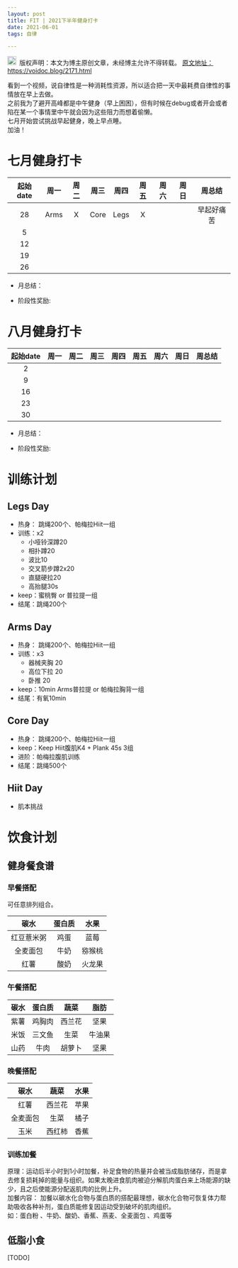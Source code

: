 ```yaml
---
layout: post
title: FIT | 2021下半年健身打卡
date: 2021-06-01
tags: 自律

---
```


<img src="/images/copyright.ico" alt="copyright" style="display:inline;margin-bottom: -5px;" width="20" height="20"> 版权声明：本文为博主原创文章，未经博主允许不得转载。
<a target="_blank" href="https://voidoc.blog/2171.html">原文地址：https://voidoc.blog/2171.html </a>



看到一个视频，说自律性是一种消耗性资源，所以适合把一天中最耗费自律性的事情放在早上去做。  
之前我为了避开高峰都是中午健身（早上困困），但有时候在debug或者开会或者陷在某一个事情里中午就会因为这些阻力而想着偷懒。  
七月开始尝试挑战早起健身，晚上早点睡。  
加油！  


# 七月健身打卡


| 起始date | 周一 | 周二 | 周三 | 周四 | 周五 | 周六 | 周日 |周总结|
| :-: | :--: | :--: | :--: | :--: | :--: | :--: | :--: | :--: |
| 28 | Arms |   X   |  Core   |  Legs  |   X   |      |      |   早起好痛苦  |
| 5 |      |      |      |      |      |      |      |     |
| 12 |      |      |      |      |      |      |      |     |
| 19 |      |      |      |      |      |      |      |     |
| 26 |      |      |      |      |      |      |      |     |

- 月总结：  

- 阶段性奖励:  

# 八月健身打卡


| 起始date | 周一 | 周二 | 周三 | 周四 | 周五 | 周六 | 周日 |周总结|
| :-: | :--: | :--: | :--: | :--: | :--: | :--: | :--: | :--: |
| 2 |      |      |     |      |      |      |      |     |
| 9 |      |      |      |      |      |      |      |     |
| 16 |      |      |      |      |      |      |      |     |
| 23 |      |      |      |      |      |      |      |     |
| 30 |      |      |      |      |      |      |      |     |  


- 月总结：  

- 阶段性奖励:  


# 训练计划

## Legs Day

-  热身： 跳绳200个、帕梅拉Hiit一组
-  训练：x2
   * 小哑铃深蹲20
   * 相扑蹲20
   * 波比10
   * 交叉箭步蹲2x20
   * 直腿硬拉20
   * 高抬腿30s
-  keep：蜜桃臀 or 普拉提一组
-  结尾：跳绳200个

## Arms Day

-  热身： 跳绳200个、帕梅拉Hiit一组
-  训练：x3
   * 器械夹胸 20
   * 高位下拉 20
   * 卧推 20
-  keep：10min Arms普拉提 or 帕梅拉胸背一组
-  结尾：有氧10min


## Core Day

-  热身： 跳绳200个、帕梅拉Hiit一组
-  keep：Keep Hiit腹肌K4 + Plank 45s 3组
-  进阶：帕梅拉腹肌训练
-  结尾：跳绳500个

## Hiit Day

- 肌本挑战

# 饮食计划  

## 健身餐食谱  

### 早餐搭配  

可任意排列组合。

| **碳水** | **蛋白质** | **水果** |   
| :-: | :-: | :-: |   
| 红豆薏米粥 | 鸡蛋  | 蓝莓 |  
|  全麦面包 |  牛奶  | 猕猴桃 |  
|   红薯  |   酸奶   |  火龙果  |   

### 午餐搭配   

| **碳水** | **蛋白质** | **蔬菜** | **脂肪** |   
| :-: | :-: | :-: | :-: |  
| 紫薯 | 鸡胸肉  | 西兰花 | 坚果 |  
|  米饭 |  三文鱼  | 生菜 | 牛油果 |  
|  山药 |  牛肉  |  胡萝卜  | 坚果 |  

### 晚餐搭配  

| **碳水** | **蔬菜** | **水果** |    
| :-: | :-: | :-: |   
|红薯| 西兰花  | 苹果 |   
|  全麦面包 |  生菜  | 橘子 |   
|   玉米  |   西红柿   |  香蕉  |      

### 训练加餐   
原理：运动后半小时到1小时加餐，补足食物的热量并会被当成脂肪储存，而是拿去修复损耗掉的能量与组织。如果太晚进食肌肉被迫分解肌肉蛋白来上场能源的缺少，且之后使能源分配返肌肉的比例上升。   
加餐内容： 加餐以碳水化合物与蛋白质的搭配最理想，碳水化合物可恢复体力帮助吸收各种补剂，蛋白质能修复因运动受到破坏的肌肉组织。   
如：蛋白粉 、牛奶、酸奶、香蕉、燕麦、全麦面包 、鸡蛋等
  
## 低脂小食  

[TODO]   

